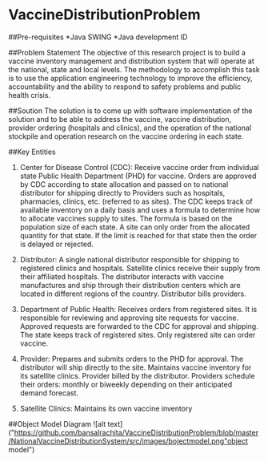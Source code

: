 # VaccineDistributionProblem
##Pre-requisites
 *Java SWING
 *Java development ID

##Problem Statement
The objective of this research project is to build a vaccine inventory management and distribution system that will 
operate at the national, state and local levels. The methodology to accomplish this task is to use the application 
engineering technology to improve the efficiency, accountability and the ability to respond to safety problems and 
public health crisis. 

##Soution
The solution is to come up with software implementation of the solution and to be able to 
address the vaccine, vaccine distribution, provider ordering (hospitals and clinics), and the operation of the national 
stockpile and operation research on the vaccine ordering in each state.

##Key Entities
1. Center for Disease Control (CDC): Receive vaccine order from individual state Public Health Department (PHD) for vaccine. Orders are approved by CDC according to state allocation and passed on to national distributor for shipping directly to Providers such as hospitals, pharmacies, clinics, etc. (referred to as sites). The CDC keeps track of available inventory on a daily basis and uses a formula to determine how to allocate vaccines supply to sites. The formula is based on the population size of each state. A site can only order from the allocated quantity for that state. If the limit is reached for that state then the order is delayed or rejected.

2. Distributor: A single national distributor responsible for shipping to registered clinics and hospitals. Satellite clinics receive their supply from their affiliated hospitals. The distributor interacts with vaccine manufactures and ship through their distribution centers which are located in different regions of the country. Distributor bills providers. 

3. Department of Public Health: Receives orders from registered sites. It is responsible for reviewing and approving site requests for vaccine. Approved requests are forwarded to the CDC for approval and shipping. The state keeps track of registered sites. Only registered site can order vaccine. 

4. Provider: Prepares and submits orders to the PHD for approval. The distributor will ship directly to the site. Maintains vaccine inventory for its satellite clinics. Provider billed by the distributor. Providers schedule their orders: monthly or biweekly depending on their anticipated demand forecast. 

5. Satellite Clinics: Maintains its own vaccine inventory 

##Object Model Diagram
![alt text]("https://github.com/bansalrachita/VaccineDistributionProblem/blob/master/NationalVaccineDistributionSystem/src/images/bojectmodel.png"object model")
  

